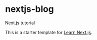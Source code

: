 # nextjs-blog
Next.js tutorial


This is a starter template for [Learn Next.js](https://nextjs.org/learn).